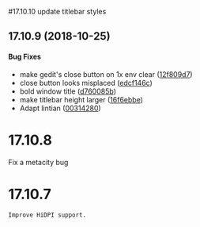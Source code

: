 #17.10.10
  update titlebar styles
## 17.10.9 (2018-10-25)


#### Bug Fixes

*   make gedit's close button on 1x env clear ([12f809d7](12f809d7))
*   close button looks misplaced ([edcf146c](edcf146c))
*   bold window title ([d760085b](d760085b))
*   make titlebar height larger ([16f6ebbe](16f6ebbe))
*   Adapt lintian ([00314280](00314280))



# 17.10.8
   Fix a metacity bug
# 17.10.7
    Improve HiDPI support.
